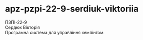 # apz-pzpi-22-9-serdiuk-viktoriia  
ПЗПІ-22-9  
Сердюк Вікторія  
Програмна система для управління кемпінгом  
